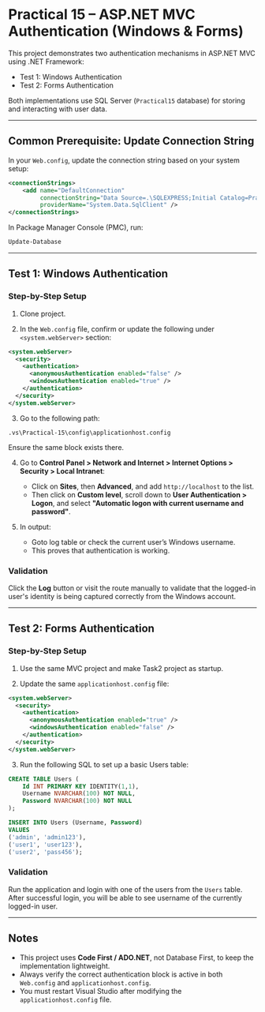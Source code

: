 
# Practical 15 – ASP.NET MVC Authentication (Windows & Forms)

This project demonstrates two authentication mechanisms in ASP.NET MVC using .NET Framework:

- Test 1: Windows Authentication
- Test 2: Forms Authentication

Both implementations use SQL Server (`Practical15` database) for storing and interacting with user data.

---

## Common Prerequisite: Update Connection String

In your `Web.config`, update the connection string based on your system setup:

```xml
<connectionStrings>
    <add name="DefaultConnection"
         connectionString="Data Source=.\SQLEXPRESS;Initial Catalog=Practical15;Integrated Security=True"
         providerName="System.Data.SqlClient" />
</connectionStrings>
```

In Package Manager Console (PMC), run:

   ```bash
   Update-Database
```
---

## Test 1: Windows Authentication

### Step-by-Step Setup

1. Clone project.

2. In the `Web.config` file, confirm or update the following under `<system.webServer>` section:

```xml
<system.webServer>
  <security>
    <authentication>
      <anonymousAuthentication enabled="false" />
      <windowsAuthentication enabled="true" />
    </authentication>
  </security>
</system.webServer>
```

3. Go to the following path:

```
.vs\Practical-15\config\applicationhost.config
```

Ensure the same block exists there.

4. Go to **Control Panel > Network and Internet > Internet Options > Security > Local Intranet**:
   - Click on **Sites**, then **Advanced**, and add `http://localhost` to the list.
   - Then click on **Custom level**, scroll down to **User Authentication > Logon**, and select **"Automatic logon with current username and password"**.

5. In output:
   - Goto log table or check the current user’s Windows username.
   - This proves that authentication is working.

### Validation

Click the **Log** button or visit the route manually to validate that the logged-in user's identity is being captured correctly from the Windows account.

---

## Test 2: Forms Authentication

### Step-by-Step Setup

1. Use the same MVC project and make Task2 project as startup.

2. Update the same `applicationhost.config` file:

```xml
<system.webServer>
  <security>
    <authentication>
      <anonymousAuthentication enabled="true" />
      <windowsAuthentication enabled="false" />
    </authentication>
  </security>
</system.webServer>
```

3. Run the following SQL to set up a basic Users table:

```sql
CREATE TABLE Users (
    Id INT PRIMARY KEY IDENTITY(1,1),
    Username NVARCHAR(100) NOT NULL,
    Password NVARCHAR(100) NOT NULL
);

INSERT INTO Users (Username, Password)
VALUES 
('admin', 'admin123'),
('user1', 'user123'),
('user2', 'pass456');
```

### Validation

Run the application and login with one of the users from the `Users` table. After successful login, you will be able to see username of the currently logged-in user.

---

## Notes

- This project uses **Code First / ADO.NET**, not Database First, to keep the implementation lightweight.
- Always verify the correct authentication block is active in both `Web.config` and `applicationhost.config`.
- You must restart Visual Studio after modifying the `applicationhost.config` file.
